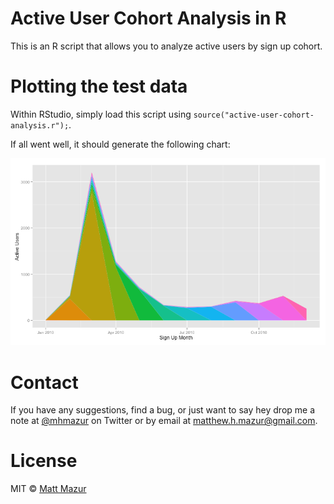 # Active User Cohort Analysis in R

This is an R script that allows you to analyze active users by sign up cohort.

# Plotting the test data

Within RStudio, simply load this script using `source("active-user-cohort-analysis.r");`. 

If all went well, it should generate the following chart:

![Monthly cohort chart](images/monthly.png)

# Contact

If you have any suggestions, find a bug, or just want to say hey drop me a note at [@mhmazur](https://twitter.com/mhmazur) on Twitter or by email at matthew.h.mazur@gmail.com.

# License

MIT © [Matt Mazur](http://mattmazur.com)

